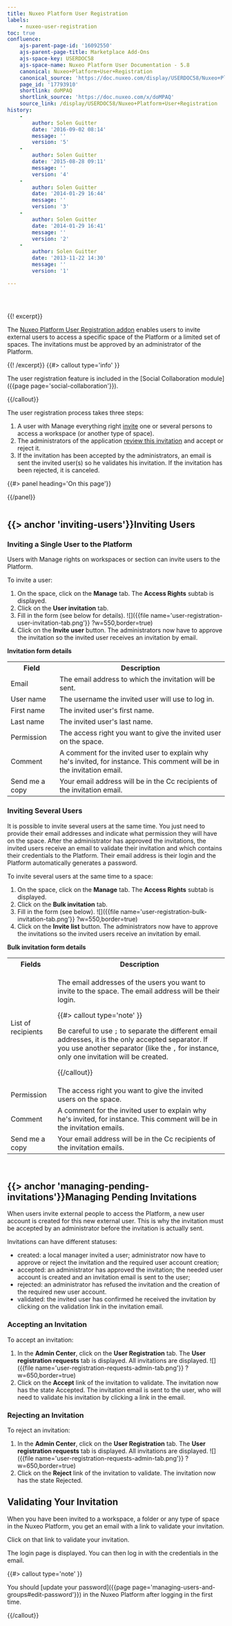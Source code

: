 ```yaml
---
title: Nuxeo Platform User Registration
labels:
    - nuxeo-user-registration
toc: true
confluence:
    ajs-parent-page-id: '16092550'
    ajs-parent-page-title: Marketplace Add-Ons
    ajs-space-key: USERDOC58
    ajs-space-name: Nuxeo Platform User Documentation - 5.8
    canonical: Nuxeo+Platform+User+Registration
    canonical_source: 'https://doc.nuxeo.com/display/USERDOC58/Nuxeo+Platform+User+Registration'
    page_id: '17793910'
    shortlink: doMPAQ
    shortlink_source: 'https://doc.nuxeo.com/x/doMPAQ'
    source_link: /display/USERDOC58/Nuxeo+Platform+User+Registration
history:
    - 
        author: Solen Guitter
        date: '2016-09-02 08:14'
        message: ''
        version: '5'
    - 
        author: Solen Guitter
        date: '2015-08-28 09:11'
        message: ''
        version: '4'
    - 
        author: Solen Guitter
        date: '2014-01-29 16:44'
        message: ''
        version: '3'
    - 
        author: Solen Guitter
        date: '2014-01-29 16:41'
        message: ''
        version: '2'
    - 
        author: Solen Guitter
        date: '2013-11-22 14:30'
        message: ''
        version: '1'

---
```

<div class="row"><div class="column medium-8">

&nbsp;

{{! excerpt}}

The [Nuxeo Platform User Registration addon](https://connect.nuxeo.com/nuxeo/site/marketplace/package/nuxeo-platform-user-registration) enables users to invite external users to access a specific space of the Platform or a limited set of spaces. The invitations must be approved by an administrator of the Platform.

{{! /excerpt}} {{#> callout type='info' }}

The user registration feature is included in the [Social Collaboration module]({{page page='social-collaboration'}}).

{{/callout}}

The user registration process takes three steps:

1.  A user with Manage everything right [invite](#inviting-users) one or several persons to access a workspace (or another type of space).
2.  The administrators of the application [review this invitation](#managing-pending-invitatio) and accept or reject it.
3.  If the invitation has been accepted by the administrators, an email is sent the invited user(s) so he validates his invitation.
    If the invitation has been rejected, it is canceled.

</div><div class="column medium-4">{{#> panel heading='On this page'}}

{{/panel}}</div></div>

## {{> anchor 'inviting-users'}}Inviting Users

### Inviting a Single User to the Platform

Users with Manage rights on workspaces or section can invite users to the Platform.

To invite a user:

1.  On the space, click on the **Manage** tab.
    The **Access Rights** subtab is displayed.
2.  Click on the **User invitation** tab.
3.  Fill in the form (see below for details).
    ![]({{file name='user-registration-user-invitation-tab.png'}} ?w=550,border=true)
4.  Click on the **Invite user** button.
    The administrators now have to approve the invitation so the invited user receives an invitation by email.

**Invitation form details**

<table><tbody><tr><th colspan="1">Field</th><th colspan="1">Description</th></tr><tr><td colspan="1">Email</td><td colspan="1">The email address to which the invitation will be sent.</td></tr><tr><td colspan="1">User name</td><td colspan="1">The username the invited user will use to log in.</td></tr><tr><td colspan="1">First name</td><td colspan="1">The invited user's first name.</td></tr><tr><td colspan="1">Last name</td><td colspan="1">The invited user's last name.</td></tr><tr><td colspan="1">Permission</td><td colspan="1">The access right you want to give the invited user on the space.</td></tr><tr><td colspan="1">Comment</td><td colspan="1">A comment for the invited user to explain why he's invited, for instance. This comment will be in the invitation email.</td></tr><tr><td colspan="1">Send me a copy</td><td colspan="1">Your email address will be in the Cc recipients of the invitation email.</td></tr></tbody></table>

### Inviting Several Users

It is possible to invite several users at the same time. You just need to provide their email addresses and indicate what permission they will have on the space. After the administrator has approved the invitations, the invited users receive an email to validate their invitation and which contains their credentials to the Platform. Their email address is their login and the Platform automatically generates a password.

To invite several users at the same time to a space:

1.  On the space, click on the **Manage** tab.
    The **Access Rights** subtab is displayed.
2.  Click on the **Bulk invitation** tab.
3.  Fill in the form (see below).
    ![]({{file name='user-registration-bulk-invitation-tab.png'}} ?w=550,border=true)
4.  Click on the **Invite list** button.
    The administrators now have to approve the invitations so the invited users receive an invitation by email.

**Bulk invitation form details**

<table><tbody><tr><th colspan="1">Fields</th><th colspan="1">Description</th></tr><tr><td colspan="1">List of recipients</td><td colspan="1">

The email addresses of the users you want to invite to the space. The email address will be their login.

{{#> callout type='note' }}

Be careful to use `;` to separate the different email addresses, it is the only accepted separator. If you use another separator (like the `,` for instance, only one invitation will be created.

{{/callout}}</td></tr><tr><td colspan="1">Permission</td><td colspan="1">The access right you want to give the invited users on the space.</td></tr><tr><td colspan="1">Comment</td><td colspan="1">A comment for the invited user to explain why he's invited, for instance. This comment will be in the invitation emails.</td></tr><tr><td colspan="1">Send me a copy</td><td colspan="1">Your email address will be in the Cc recipients of the invitation emails.</td></tr></tbody></table>

&nbsp;

## {{> anchor 'managing-pending-invitations'}}Managing Pending Invitations

When users invite external people to access the Platform, a new user account is created for this new external user. This is why the invitation must be accepted by an administrator before the invitation is actually sent.

Invitations can have different statuses:

*   created: a local manager invited a user; administrator now have to approve or reject the invitation and the required user account creation;
*   accepted: an administrator has approved the invitation; the needed user account is created and an invitation email is sent to the user;
*   rejected: an administrator has refused the invitation and the creation of the required new user account.
*   validated: the invited user has confirmed he received the invitation by clicking on the validation link in the invitation email.

### Accepting an Invitation

To accept an invitation:

1.  In the **Admin Center**, click on the **User Registration** tab.
    The **User registration requests** tab is displayed. All invitations are displayed.
    ![]({{file name='user-registration-requests-admin-tab.png'}} ?w=650,border=true)
2.  Click on the **Accept** link of the invitation to validate.
    The invitation now has the state Accepted.
    The invitation email is sent to the user, who will need to validate his invitation by clicking a link in the email.

### Rejecting an Invitation

To reject an invitation:

1.  In the **Admin Center**, click on the **User Registration** tab.
    The **User registration requests** tab is displayed. All invitations are displayed.
    ![]({{file name='user-registration-requests-admin-tab.png'}} ?w=650,border=true)
2.  Click on the **Reject** link of the invitation to validate.
    The invitation now has the state Rejected.

## Validating Your Invitation

When you have been invited to a workspace, a folder or any type of space in the Nuxeo Platform, you get an email with a link to validate your invitation.

Click on that link to validate your invitation.

The login page is displayed. You can then log in with the credentials in the email.

{{#> callout type='note' }}

You should [update your password]({{page page='managing-users-and-groups#edit-password'}}) in the Nuxeo Platform after logging in the first time.

{{/callout}}
